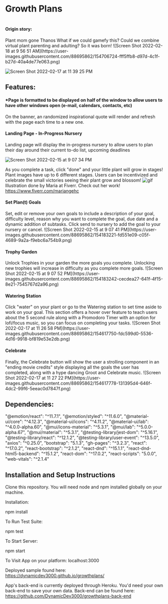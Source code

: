 <h1>Growth Plans<h1>
 <h4>Origin story:  </h4>
 Plant mom gone Thanos
 What if we could gamefy this?
 Could we combine virtual plant parenting and adulting?  
 So it was born!
  ![Screen Shot 2022-02-18 at 9 56 51 AM](https://user-images.githubusercontent.com/88695862/154706724-fff5ffb8-d97d-4c1f-b27d-40a4de77e063.png)

![Screen Shot 2022-02-17 at 11 39 25 PM](https://user-images.githubusercontent.com/88695862/154618700-147d51e0-da15-4954-9267-eac1a5e5c647.png)

  <h2>Features:</h2>
 
 <h4>*Page is formatted to be displayed on half of the window to allow users to have other windows open (e-mail, calendars, contacts, etc)</h4>

On the banner, an randomized inspirational quote will render and refresh with the page each time to a new one.

 <h4>Landing Page - In-Progress Nursery </h4>
Landing page will display the in-progress nursery to allow users to plan their day around their current to-do list, upcoming deadlines

![Screen Shot 2022-02-15 at 9 07 34 PM](https://user-images.githubusercontent.com/88695862/154183066-b78158ad-da10-4941-8aba-badb2672d05d.png)
  
As you complete a task, click "done" and your little plant will grow in stages!  Plant images have up to 6 different stages.  Users can be incentivized and celebrate the small victories seeing their plant grow and blossom!
![gif](https://user-images.githubusercontent.com/88695862/154618964-438136bd-8938-45ea-b5cf-87e1dc64dfa4.gif)
 Illustration done by Maria at Fiverr.  Check out her work!  https://www.fiverr.com/mariangehc

 <h4>Set Plan(t) Goals</h4>
Set, edit or remove your own goals to include a description of your goal, difficulty level, reason why you want to complete the goal, due date and a dynamic addition of subtasks.  Click send to nursery to add the goal to your nursery or cancel.  
![Screen Shot 2022-02-15 at 9 07 41 PM](https://user-images.githubusercontent.com/88695862/154183221-fd551e09-c05f-4689-9a2a-f9ebc6a754b9.png)

 <h4>Trophy Garden</h4>
Unlock Trophies in your garden the more goals you complete.  Unlocking new trophies will increase in difficulty as you complete more goals.  
![Screen Shot 2022-02-15 at 9 07 52 PM](https://user-images.githubusercontent.com/88695862/154183242-cecdea27-641f-4f15-8e21-7545767d2a96.png)

 <h4>Watering Station</h4>
Click "water" on your plant or go to the Watering station to set time aside to work on your goal.  This section offers a hover over feature to teach users about the 5 second rule along with a Promodoro Timer with an option for lofi/focus music, so you can focus on completing your tasks.
![Screen Shot 2022-02-17 at 11 26 58 PM](https://user-images.githubusercontent.com/88695862/154617750-fdc599d0-5536-4d16-9918-bf819e53e2db.png)

 <h4>Celebrate</h4>
Finally, the Celebrate button will show the user a strolling component in an "ending movie credits" style displaying all the goals the user has completed, along with a hype dancing Groot and Celebrate music.
![Screen Shot 2022-02-17 at 11 27 22 PM](https://user-images.githubusercontent.com/88695862/154617778-131395d4-646f-4dc2-99f6-5eeac0d7847f.png)


  <h2>Dependencies:</h2>

  "@emotion/react": "^11.7.1",
   "@emotion/styled": "^11.6.0",
   "@material-ui/core": "^4.12.3",
   "@material-ui/icons": "^4.11.2",
   "@material-ui/lab": "^4.0.0-alpha.60",
   "@mui/icons-material": "^5.3.1",
   "@mui/lab": "^5.0.0-alpha.67",
   "@mui/material": "^5.3.1",
   "@testing-library/jest-dom": "^5.16.1",
   "@testing-library/react": "^12.1.2",
   "@testing-library/user-event": "^13.5.0",
   "axios": "^0.25.0",
   "bootstrap": "5.1.3",
   "gh-pages": "^3.2.3",
   "react": "^17.0.2",
   "react-bootstrap": "^2.1.2",
   "react-dnd": "^15.1.1",
   "react-dnd-html5-backend": "^15.1.2",
   "react-dom": "^17.0.2",
   "react-scripts": "5.0.0",
   "web-vitals": "^2.1.4"
   
  <h2>Installation and Setup Instructions</h2>
Clone this repository. You will need node and npm installed globally on your machine.

Installation:

npm install

To Run Test Suite:

npm test

To Start Server:

npm start

To Visit App on your platform:  localhost:3000
  
Deployed sample found here: https://dynamicdev3000.github.io/growthplans/

App's back-end is currently deployed through Heroku.  You'd need your own back-end to save your own data.  Back-end can be found here: https://github.com/DynamicDev3000/growthplans-back-end
   
